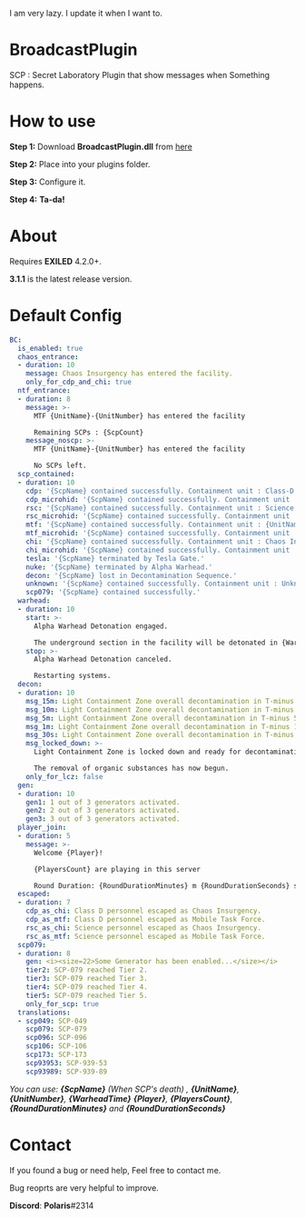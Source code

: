 I am very lazy.
I update it when I want to.

# BroadcastPlugin
SCP : Secret Laboratory Plugin that show messages when Something happens.

# How to use
**Step 1:** Download **BroadcastPlugin.dll** from [here](https://github.com/terracorra/BroadcastPlugin/releases/latest)

**Step 2:** Place into your plugins folder.

**Step 3:** Configure it.

**Step 4:** **Ta-da!**

# About
Requires **EXILED** 4.2.0+.

**3.1.1** is the latest release version.
# Default Config
```yaml
BC:
  is_enabled: true
  chaos_entrance:
  - duration: 10
    message: Chaos Insurgency has entered the facility.
    only_for_cdp_and_chi: true
  ntf_entrance:
  - duration: 8
    message: >-
      MTF {UnitName}-{UnitNumber} has entered the facility

      Remaining SCPs : {ScpCount}
    message_noscp: >-
      MTF {UnitName}-{UnitNumber} has entered the facility

      No SCPs left.
  scp_contained:
  - duration: 10
    cdp: '{ScpName} contained successfully. Containment unit : Class-D Personnel'
    cdp_microhid: '{ScpName} contained successfully. Containment unit : Micro H.I.D. ( Class-D Personnel )'
    rsc: '{ScpName} contained successfully. Containment unit : Science Personnel'
    rsc_microhid: '{ScpName} contained successfully. Containment unit : Micro H.I.D. ( Science Personnel )'
    mtf: '{ScpName} contained successfully. Containment unit : {UnitName}'
    mtf_microhid: '{ScpName} contained successfully. Containment unit : Micro H.I.D. ( {UnitName} )'
    chi: '{ScpName} contained successfully. Containment unit : Chaos Insurgency'
    chi_microhid: '{ScpName} contained successfully. Containment unit : Micro H.I.D. ( Chaos Insurgency )'
    tesla: '{ScpName} terminated by Tesla Gate.'
    nuke: '{ScpName} terminated by Alpha Warhead.'
    decon: '{ScpName} lost in Decontamination Sequence.'
    unknown: '{ScpName} contained successfully. Containment unit : Unknown'
    scp079: '{ScpName} contained successfully.'
  warhead:
  - duration: 10
    start: >-
      Alpha Warhead Detonation engaged.

      The underground section in the facility will be detonated in {WarheadTime} seconds
    stop: >-
      Alpha Warhead Detonation canceled.

      Restarting systems.
  decon:
  - duration: 10
    msg_15m: Light Containment Zone overall decontamination in T-minus 15 minutes.
    msg_10m: Light Containment Zone overall decontamination in T-minus 10 minutes.
    msg_5m: Light Containment Zone overall decontamination in T-minus 5 minutes.
    msg_1m: Light Containment Zone overall decontamination in T-minus 1 minutes.
    msg_30s: Light Containment Zone overall decontamination in T-minus 30 seconds
    msg_locked_down: >-
      Light Containment Zone is locked down and ready for decontamination.

      The removal of organic substances has now begun.
    only_for_lcz: false
  gen:
  - duration: 10
    gen1: 1 out of 3 generators activated.
    gen2: 2 out of 3 generators activated.
    gen3: 3 out of 3 generators activated.
  player_join:
  - duration: 5
    message: >-
      Welcome {Player}!

      {PlayersCount} are playing in this server

      Round Duration: {RoundDurationMinutes} m {RoundDurationSeconds} s
  escaped:
  - duration: 7
    cdp_as_chi: Class D personnel escaped as Chaos Insurgency.
    cdp_as_mtf: Class D personnel escaped as Mobile Task Force.
    rsc_as_chi: Science personnel escaped as Chaos Insurgency.
    rsc_as_mtf: Science personnel escaped as Mobile Task Force.
  scp079:
  - duration: 8
    gen: <i><size=22>Some Generator has been enabled...</size></i>
    tier2: SCP-079 reached Tier 2.
    tier3: SCP-079 reached Tier 3.
    tier4: SCP-079 reached Tier 4.
    tier5: SCP-079 reached Tier 5.
    only_for_scp: true
  translations:
  - scp049: SCP-049
    scp079: SCP-079
    scp096: SCP-096
    scp106: SCP-106
    scp173: SCP-173
    scp93953: SCP-939-53
    scp93989: SCP-939-89
```
*You can use: **{ScpName}** (When SCP's death) , **{UnitName}**, **{UnitNumber}**, **{WarheadTime}** **{Player}**, **{PlayersCount}**, **{RoundDurationMinutes}** and **{RoundDurationSeconds}***

# Contact
If you found a bug or need help,
Feel free to contact me.

Bug reoprts are very helpful to improve.


**Discord**: **Polaris**#2314
